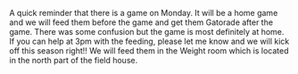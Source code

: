 A quick reminder that there is a game on Monday. It will be a home game and we will feed them before the game and get them Gatorade after the game. There was some confusion but the game is most definitely at home. If you can help at 3pm with the feeding, please let me know and we will kick off this season right!! We will feed them in the Weight room which is located in the north part of the field house.

